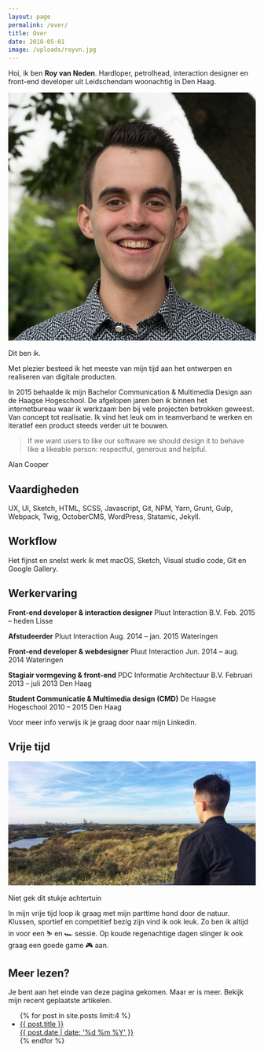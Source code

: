 ```yaml
---
layout: page
permalink: /over/
title: Over
date: 2018-05-01
image: /uploads/royvn.jpg
---
```


Hoi, ik ben **Roy van Neden**. Hardloper, petrolhead, interaction designer en front-end developer uit Leidschendam woonachtig in Den Haag.

![Roy](/uploads/royvn.jpg)

Dit ben ik.

Met plezier besteed ik het meeste van mijn tijd aan het ontwerpen en realiseren van digitale producten.

In 2015 behaalde ik mijn Bachelor Communication & Multimedia Design aan de Haagse Hogeschool. De afgelopen jaren ben ik binnen het internetbureau waar ik werkzaam ben bij vele projecten betrokken geweest. Van concept tot realisatie. Ik vind het leuk om in teamverband te werken en iteratief een product steeds verder uit te bouwen.

> If we want users to like our software we should design it to behave like a likeable person: respectful, generous and helpful.

Alan Cooper

## Vaardigheden

UX, UI, Sketch, HTML, SCSS, Javascript, Git, NPM, Yarn, Grunt, Gulp, Webpack, Twig, OctoberCMS, WordPress, Statamic, Jekyll.

## Workflow

Het fijnst en snelst werk ik met macOS, Sketch, Visual studio code, Git en Google Gallery.

## Werkervaring

**Front-end developer & interaction designer**
Pluut Interaction B.V.
Feb. 2015 – heden
Lisse

**Afstudeerder**
Pluut Interaction
Aug. 2014 – jan. 2015
Wateringen

**Front-end developer & webdesigner**
Pluut Interaction
Jun. 2014 – aug. 2014
Wateringen

**Stagiair vormgeving & front-end**
PDC Informatie Architectuur B.V.
Februari 2013 – juli 2013
Den Haag

**Student Communicatie & Multimedia design (CMD)**
De Haagse Hogeschool
2010 – 2015
Den Haag

Voor meer info verwijs ik je graag door naar mijn Linkedin.

## Vrije tijd

![Uitkijkpunt Meijendel](/uploads/skyline-scheveningen.jpg)

Niet gek dit stukje achtertuin

In mijn vrije tijd loop ik graag met mijn parttime hond door de natuur. Klussen, sportief en competitief bezig zijn vind ik ook leuk. Zo ben ik altijd in voor een ⛷ en 🏎 sessie. Op koude regenachtige dagen slinger ik ook graag een goede game 🎮 aan.

## Meer lezen?
Je bent aan het einde van deze pagina gekomen. Maar er is meer. Bekijk mijn recent geplaatste artikelen.

<ul>
{% for post in site.posts limit:4 %}
  <li>
    <a href="{{ post.url }}">
      {{ post.title }} <br>
      {{ post.date | date: '%d %m %Y' }}
    </a> 
  </li>
{% endfor %}
</ul>